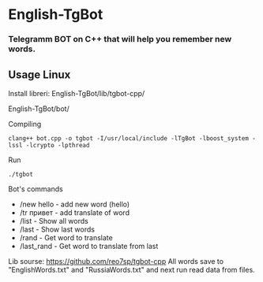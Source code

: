 # English-TgBot
### Telegramm BOT on C++ that will help you remember new words.

## Usage Linux
Install libreri: English-TgBot/lib/tgbot-cpp/

English-TgBot/bot/
    
Compiling

    clang++ bot.cpp -o tgbot -I/usr/local/include -lTgBot -lboost_system -lssl -lcrypto -lpthread

Run
    
    ./tgbot

Bot's commands

* /new hello - add new word (hello)
* /tr привет - add translate of word
* /list - Show all words
* /last - Show last words
* /rand - Get word to translate
* /last_rand - Get word to translate from last

Lib sourse: https://github.com/reo7sp/tgbot-cpp 
All words save to "EnglishWords.txt" and "RussiaWords.txt" and next run read data from files.
